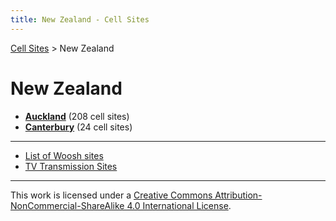 ```yaml
---
title: New Zealand - Cell Sites
---
```


[Cell Sites](../) > New Zealand

# New Zealand

* **[Auckland](auk)** (208 cell sites)
* **[Canterbury](can)** (24 cell sites)

---

* [List of Woosh sites](sites-woosh)
* [TV Transmission Sites](tv-transmission-sites)

---

This work is licensed under a [Creative Commons Attribution-NonCommercial-ShareAlike 4.0 International License](http://creativecommons.org/licenses/by-nc-sa/4.0/).
